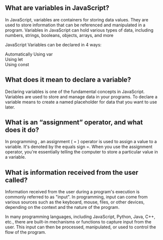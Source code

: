 ## What are variables in JavaScript?

In JavaScript, variables are containers for storing data values. They are used to store information that can be referenced and manipulated in a program. Variables in JavaScript can hold various types of data, including numbers, strings, booleans, objects, arrays, and more

JavaScript Variables can be declared in 4 ways:

Automatically
Using var  
Using let  
Using const

## What does it mean to declare a variable?

Declaring variables is one of the fundamental concepts in JavaScript. Variables are used to store and manage data in your programs. To declare a variable means to create a named placeholder for data that you want to use later.

## What is an “assignment” operator, and what does it do?

In programming , an assignment ( = ) operator is used to assign a value to a variable.  It's denoted by the equals sign =. When you use the assignment operator, you're essentially telling the computer to store a particular value in a variable.

## What is information received from the user called?

Information received from the user during a program's execution is commonly referred to as "input". In programming, input can come from various sources such as the keyboard, mouse, files, or other devices, depending on the context and the nature of the program.

In many programming languages, including JavaScript, Python, Java, C++, etc., there are built-in mechanisms or functions to capture input from the user. This input can then be processed, manipulated, or used to control the flow of the program.



